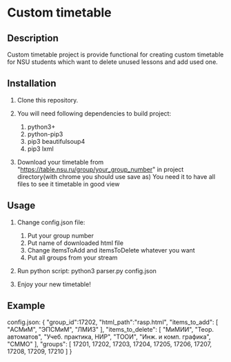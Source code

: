 # Custom timetable

## Description

Custom timetable project is provide functional for creating custom timetable for NSU students which want to delete unused lessons and add used one.

## Installation

1. Clone this repository.

2. You will need following dependencies to build project:
   1. python3+
   2. python-pip3
   3. pip3 beautifulsoup4
   4. pip3 lxml

3. Download your timetable from "https://table.nsu.ru/group/your_group_number" in project directory(with chrome you should use save as)
You need it to have all files to see it timetable in good view

## Usage
1. Change config.json file:
   1. Put your group number
   2. Put name of downloaded html file
   3. Change itemsToAdd and itemsToDelete whatever you want
   4. Put all groups from your stream

2. Run python script:
   python3 parser.py config.json
3. Enjoy your new timetable!

## Example
   config.json:
	{
		"group_id":17202,
		"html_path":"rasp.html",
		"items_to_add":
		[
			"АСМиМ", 
			"ЭПСМиМ", 
			"ЛМИЗ"
		],
		"items_to_delete":
		[
			"МиМИИ",
			"Теор. автоматов", 
			"Учеб. практика, НИР",
			"ТООИ",
			"Инж. и комп. графика",
			"СММО"
		],
		"groups":
		[
			17201,
			17202,
			17203,
			17204,
			17205,
			17206,
			17207,
			17208,
			17209,
			17210
		]
	}
